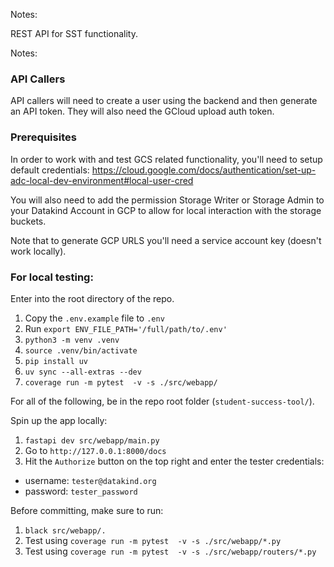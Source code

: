 Notes: 

REST API for SST functionality.

Notes:
### API Callers

API callers will need to create a user using the backend and then generate an API token. They will also need the GCloud upload auth token.

### Prerequisites

In order to work with and test GCS related functionality, you'll need to setup default credentials:
https://cloud.google.com/docs/authentication/set-up-adc-local-dev-environment#local-user-cred

You will also need to add the permission Storage Writer or Storage Admin to your Datakind Account in GCP to allow for local interaction with the storage buckets.

Note that to generate GCP URLS you'll need a service account key (doesn't work locally).

### For local testing:

Enter into the root directory of the repo.


1. Copy the `.env.example` file to `.env`
1. Run `export ENV_FILE_PATH='/full/path/to/.env'`
1. `python3 -m venv .venv`
1. `source .venv/bin/activate`
1. `pip install uv`
1. `uv sync --all-extras --dev`
1. `coverage run -m pytest  -v -s ./src/webapp/`

For all of the following, be in the repo root folder (`student-success-tool/`).

Spin up the app locally:

1. `fastapi dev src/webapp/main.py`
1. Go to `http://127.0.0.1:8000/docs`
1. Hit the `Authorize` button on the top right and enter the tester credentials:

* username: `tester@datakind.org`
* password: `tester_password`

Before committing, make sure to run:

1. `black src/webapp/.`
1. Test using `coverage run -m pytest  -v -s ./src/webapp/*.py`
1. Test using `coverage run -m pytest  -v -s ./src/webapp/routers/*.py`